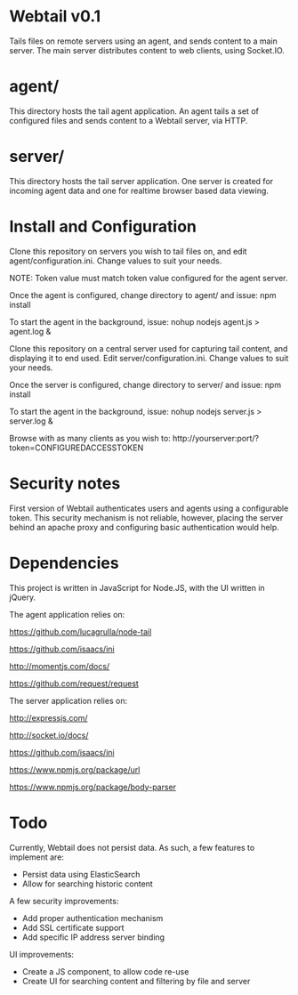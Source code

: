 Webtail v0.1
============

Tails files on remote servers using an agent, and sends content to a main server.
The main server distributes content to web clients, using Socket.IO.

agent/
======

This directory hosts the tail agent application. 
An agent tails a set of configured files and sends content to a Webtail server, via HTTP.

server/
=======

This directory hosts the tail server application. 
One server is created for incoming agent data and one for realtime browser based data viewing.

Install and Configuration
=========================

Clone this repository on servers you wish to tail files on, and edit agent/configuration.ini. Change
values to suit your needs.

NOTE: Token value must match token value configured for the agent server.

Once the agent is configured, change directory to agent/ and issue:
npm install

To start the agent in the background, issue:
nohup nodejs agent.js > agent.log &

Clone this repository on a central server used for capturing tail content, and displaying it to
end used. Edit server/configuration.ini. Change values to suit your needs.

Once the server is configured, change directory to server/ and issue:
npm install

To start the agent in the background, issue:
nohup nodejs server.js > server.log &

Browse with as many clients as you wish to:
http://yourserver:port/?token=CONFIGUREDACCESSTOKEN

Security notes
==============

First version of Webtail authenticates users and agents using a configurable token. This
security mechanism is not reliable, however, placing the server behind an apache proxy and
configuring basic authentication would help.

Dependencies
============

This project is written in JavaScript for Node.JS, with the UI written in jQuery.

The agent application relies on:

https://github.com/lucagrulla/node-tail

https://github.com/isaacs/ini

http://momentjs.com/docs/

https://github.com/request/request


The server application relies on:

http://expressjs.com/

http://socket.io/docs/

https://github.com/isaacs/ini

https://www.npmjs.org/package/url

https://www.npmjs.org/package/body-parser

Todo
====

Currently, Webtail does not persist data. As such, a few features to implement are:
- Persist data using ElasticSearch
- Allow for searching historic content

A few security improvements:
- Add proper authentication mechanism
- Add SSL certificate support
- Add specific IP address server binding

UI improvements:
- Create a JS component, to allow code re-use
- Create UI for searching content and filtering by file and server
